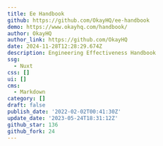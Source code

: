 ```yaml
---
title: Ee Handbook
github: https://github.com/OkayHQ/ee-handbook
demo: https://www.okayhq.com/handbook/
author: OkayHQ
author_link: https://github.com/OkayHQ
date: 2024-11-28T12:28:29.674Z
description: Engineering Effectiveness Handbook
ssg:
  - Nuxt
css: []
ui: []
cms:
  - Markdown
category: []
draft: false
publish_date: '2022-02-02T00:41:30Z'
update_date: '2023-05-24T18:31:12Z'
github_star: 136
github_fork: 24
---
```

